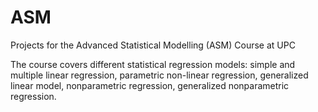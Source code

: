 # ASM
Projects for the Advanced Statistical Modelling (ASM) Course at UPC

The course covers different statistical regression models: simple and multiple linear regression, parametric non-linear regression, generalized linear model, nonparametric regression, generalized nonparametric regression. 
